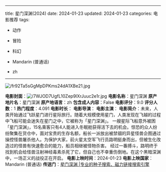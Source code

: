 
---
title: 星门深渊(2024)
date: 2024-01-23
updated: 2024-01-23
categories: 电影推荐
tags:

- 动作
- 冒险
- 科幻

- Mandarin (普通话)
- zh
---

<img src="https://image.tmdb.org/t/p/original/fr92Ta5sGgMpDPKms24dA1XBe21.jpg" alt="/fr92Ta5sGgMpDPKms24dA1XBe21.jpg" title="/fr92Ta5sGgMpDPKms24dA1XBe21.jpg">

**电影封面**：<img src="https://image.tmdb.org/t/p/w200/7WJOD7UgfL10Zep9lXrJuuc2e1r.jpg" alt="/7WJOD7UgfL10Zep9lXrJuuc2e1r.jpg" title="/7WJOD7UgfL10Zep9lXrJuuc2e1r.jpg">
**电影名称**：星门深渊
**原产地片名**：星门深渊
**原产地语言**：zh
**包含成人内容**：False
**电影评分**：9.0
**评分人数**：1
**热门程度**：4.091
**电影时长**：
**电影导演**：
**电影主演**：
**电影简介**：未来，人类开始通过飞跃星门进行星际旅行。随着大规模使用星门，人类发现在飞越的过程中飞船可能会迷失在星门之中，它被称为「星门深渊」。 一艘星际飞船意外被困「星门深渊」，15名乘客只有4人能进入冬眠舱获得活下去的机会。惊恐的众人纷纷聚集在货仓中，面对宝贵的生存名额，船长一派放出被禁锢的异星怪兽企图通过操控怪兽屠杀他人。为保护大家，前火星太空军飞行员路明挺身而出，但被生化改造过的怪兽有快速愈合的能力，船员相继被怪物杀害。 经过一番搏斗，路明终于找到机会给怪兽注射神经毒素杀死了它，但自己也不幸重伤倒地。在这个黑暗深渊中，一场正义的战役正在开启。
**电影上映时间**：2024-01-23
**电影上映国家**：Mandarin (普通话)
**传送门**：[星门深渊 |专业的种子搜索、磁力链接搜索引擎](https://movie.amd794.com:2083/?search=%E6%98%9F%E9%97%A8%E6%B7%B1%E6%B8%8A&ordering=&mode=match_phrase&page_size=10&page=1)

